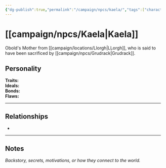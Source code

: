 ```yaml
---
{"dg-publish":true,"permalink":"/campaign/npcs/kaela/","tags":["character","npc"]}
---
```


# [[campaign/npcs/Kaela\|Kaela]]
Obold's Mother from [[campaign/locations/Llorgh\|LLorgh]], who is said to have been sacrificed by [[campaign/npcs/Grudrack\|Grudrack]].
## Personality
**Traits:**  
**Ideals:**  
**Bonds:**  
**Flaws:**  

---

## Relationships
- 

---

## Notes
*Backstory, secrets, motivations, or how they connect to the world.*